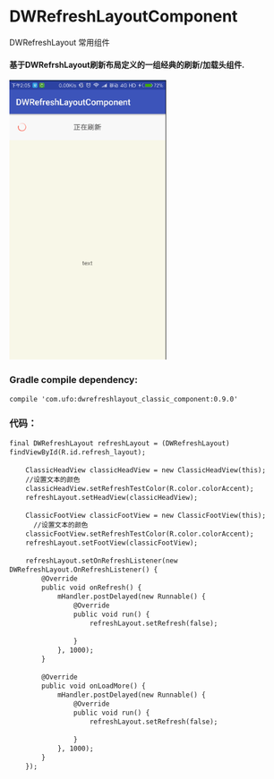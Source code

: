 # DWRefreshLayoutComponent
DWRefreshLayout 常用组件

#### 基于DWRefrshLayout刷新布局定义的一组经典的刷新/加载头组件.

<img src="https://github.com/123ufo/DWRefreshLayoutComponent/blob/master/gif/a.gif?raw=true" width="280"/>


### Gradle compile dependency:

    compile 'com.ufo:dwrefreshlayout_classic_component:0.9.0'

### 代码：

    final DWRefreshLayout refreshLayout = (DWRefreshLayout) findViewById(R.id.refresh_layout);

        ClassicHeadView classicHeadView = new ClassicHeadView(this);
        //设置文本的颜色
        classicHeadView.setRefreshTestColor(R.color.colorAccent);
        refreshLayout.setHeadView(classicHeadView);

        ClassicFootView classicFootView = new ClassicFootView(this);
          //设置文本的颜色
        classicFootView.setRefreshTestColor(R.color.colorAccent);
        refreshLayout.setFootView(classicFootView);

        refreshLayout.setOnRefreshListener(new DWRefreshLayout.OnRefreshListener() {
            @Override
            public void onRefresh() {
                mHandler.postDelayed(new Runnable() {
                    @Override
                    public void run() {
                        refreshLayout.setRefresh(false);

                    }
                }, 1000);
            }

            @Override
            public void onLoadMore() {
                mHandler.postDelayed(new Runnable() {
                    @Override
                    public void run() {
                        refreshLayout.setRefresh(false);

                    }
                }, 1000);
            }
        });




